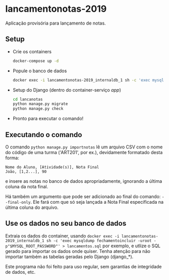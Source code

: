 # lancamentonotas-2019
Aplicação provisória para lançamento de notas. 

## Setup
- Crie os containers
    ```bash
    docker-compose up -d
    ```
- Popule o banco de dados
    ```bash
    docker exec -i lancamentonotas-2019_internaldb_1 sh -c 'exec mysql -uroot -p"$MYSQL_ROOT_PASSWORD" fechamentoincluir' < database.sql
    ```
- Setup do Django (dentro do container-serviço *app*)
    ```bash
    cd lancanotas
    python manage.py migrate
    python manage.py check
    ```
- Pronto para executar o comando!

## Executando o comando

O comando ```python manage.py importnotas``` lê um arquivo CSV com o nome do código de uma turma ('ART201', por ex.), devidamente formatado desta forma:
```csv
Nome do Aluno, [Atividade(s)], Nota Final
João, [1,2...], 90
```
e insere as notas no banco de dados apropriadamente, ignorando a última coluna da nota final.


Há também um argumento que pode ser adicionado ao final do comando: ```--final-only```. Ele fará com que só seja lançada a Nota Final especificada na última coluna do arquivo.

## Use os dados no seu banco de dados
Extraia os dados do container, usando ```docker exec -i lancamentonotas-2019_internaldb_1 sh -c 'exec mysqldump fechamentoincluir -uroot -p"$MYSQL_ROOT_PASSWORD"' > lancamentos.sql``` por exemplo, e utlize o SQL gerado para importar os dados onde quiser. Tenha atenção para não importar também as tabelas geradas pelo Django (django_*).


Este programa não foi feito para uso regular, sem garantias de integridade de dados, etc.